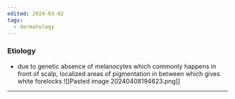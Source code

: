 ```yaml
---
edited: 2024-03-02
tags:
  - dermatology
---
```

### Etiology
- due to genetic absence of melanocytes which commonly happens in front of scalp, localized areas of pigmentation in between which gives white forelocks 
![[Pasted image 20240408194623.png]]
---
